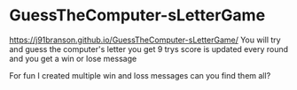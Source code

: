 # GuessTheComputer-sLetterGame
https://j91branson.github.io/GuessTheComputer-sLetterGame/
You will try and guess the computer's letter
you get 9 trys
score is updated every round and you get a win or lose message 

For fun  I created multiple win and loss messages can you find them all?
